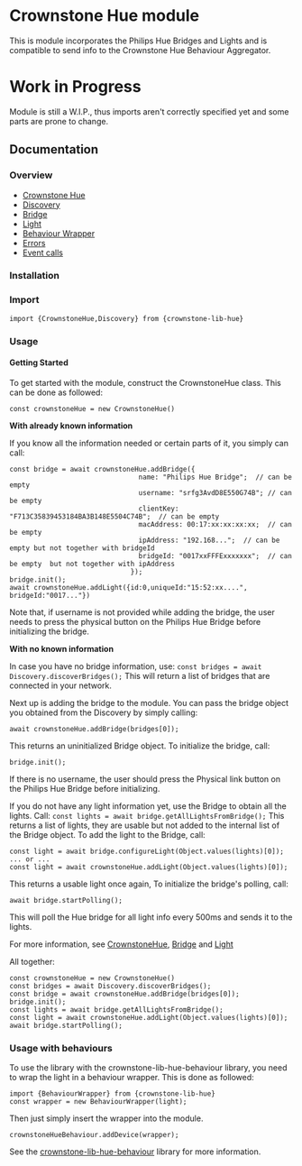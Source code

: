 # Crownstone Hue module
This is module incorporates the Philips Hue Bridges and Lights and is compatible to send info to the Crownstone Hue Behaviour Aggregator.
# Work in Progress
Module is still a W.I.P., thus imports aren't correctly specified yet and some parts are prone to change.

## Documentation
### Overview 
 - [Crownstone Hue](/documentation/CrownstoneHue.md) 
 - [Discovery](/documentation/Discovery.md)
 - [Bridge](/documentation/Bridge.md)
 - [Light](/documentation/Light.md)
 - [Behaviour Wrapper](/documentation/BehaviourWrapper.md)
 - [Errors](/documentation/Errors.md)
 - [Event calls](/documentation/EventCalls.md) 

### Installation

### Import
```import {CrownstoneHue,Discovery} from {crownstone-lib-hue}```

### Usage 
#### Getting Started 
To get started with the module, construct the CrownstoneHue class. This can be done as followed:
```
const crownstoneHue = new CrownstoneHue()   
```

**With already known information**

If you know all the information needed or certain parts of it, you simply can call:
```
const bridge = await crownstoneHue.addBridge({  
                                name: "Philips Hue Bridge";  // can be empty
                                username: "srfg3AvdD8E550G74B"; // can be empty
                                clientKey: "F713C35839453184BA3B148E5504C74B";  // can be empty
                                macAddress: 00:17:xx:xx:xx:xx;  // can be empty
                                ipAddress: "192.168...";  // can be empty but not together with bridgeId
                                bridgeId: "0017xxFFFExxxxxxx";  // can be empty  but not together with ipAddress
                              });
bridge.init();
await crownstoneHue.addLight({id:0,uniqueId:"15:52:xx....", bridgeId:"0017..."}) 
``` 
Note that, if username is not provided while adding the bridge, the user needs to press the physical button on the Philips Hue Bridge before initializing the bridge.

**With no known information**

In case you have no bridge information, use:
``
const bridges = await Discovery.discoverBridges();
``
This will return a list of bridges that are connected in your network.

Next up is adding the bridge to the module.
You can pass the bridge object you obtained from the Discovery by simply calling:
```
await crownstoneHue.addBridge(bridges[0]);
``` 
This returns an uninitialized Bridge object.
To initialize the bridge, call:
```
bridge.init();
```
If there is no username, the user should press the Physical link button on the Philips Hue Bridge before initializing.

If you do not have any light information yet, use the Bridge to obtain all the lights.
Call:
``
const lights = await bridge.getAllLightsFromBridge();
``
This returns a list of lights, they are usable but not added to the internal list of the Bridge object.
To add the light to the Bridge, call:
```
const light = await bridge.configureLight(Object.values(lights)[0]);
... or ...
const light = await crownstoneHue.addLight(Object.values(lights)[0]);
```
This returns a usable light once again,
To initialize the bridge's polling, call:
```
await bridge.startPolling();
```
This will poll the Hue bridge for all light info every 500ms and sends it to the lights.

For more information, see [CrownstoneHue](/documentation/CrownstoneHue.md), [Bridge](/documentation/Bridge.md) and [Light](/documentation/Light.md)

All together:
```
const crownstoneHue = new CrownstoneHue()   
const bridges = await Discovery.discoverBridges();
const bridge = await crownstoneHue.addBridge(bridges[0]);
bridge.init();
const lights = await bridge.getAllLightsFromBridge();
const light = await crownstoneHue.addLight(Object.values(lights)[0]);
await bridge.startPolling();

```


### Usage with behaviours
To use the library with the crownstone-lib-hue-behaviour library, you need to wrap the light in a behaviour wrapper.
This is done as followed: 
```
import {BehaviourWrapper} from {crownstone-lib-hue}
const wrapper = new BehaviourWrapper(light);
```
Then just simply insert the wrapper into the module.
```
crownstoneHueBehaviour.addDevice(wrapper);
```
See the [crownstone-lib-hue-behaviour](https://github.com/crownstone/crownstone-lib-hue-behaviour) library for more information.
 

 


 